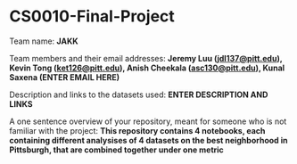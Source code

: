 # CS0010-Final-Project

Team name: **JAKK**

Team members and their email addresses: **Jeremy Luu (jdl137@pitt.edu), Kevin Tong (ket126@pitt.edu), Anish Cheekala (asc130@pitt.edu), Kunal Saxena (ENTER EMAIL HERE)**

Description and links to the datasets used: **ENTER DESCRIPTION AND LINKS**

A one sentence overview of your repository, meant for someone who is not familiar with the project: **This repository contains 4 notebooks, each containing different analysises of 4 datasets on the best neighborhood in Pittsburgh, that are combined together under one metric**
